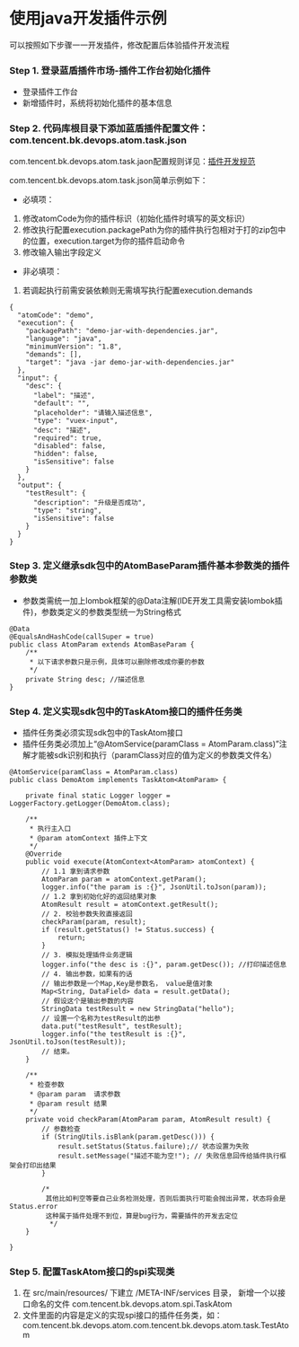 # 使用java开发插件示例

可以按照如下步骤一一开发插件，修改配置后体验插件开发流程

### Step 1. 登录蓝盾插件市场-插件工作台初始化插件

- 登录插件工作台
- 新增插件时，系统将初始化插件的基本信息



### Step 2. 代码库根目录下添加蓝盾插件配置文件：com.tencent.bk.devops.atom.task.json

com.tencent.bk.devops.atom.task.jaon配置规则详见：[插件开发规范](../../../docs/wiki/plugin_dev.md)

com.tencent.bk.devops.atom.task.json简单示例如下：

- 必填项：

1.  修改atomCode为你的插件标识（初始化插件时填写的英文标识）
2.  修改执行配置execution.packagePath为你的插件执行包相对于打的zip包中的位置，execution.target为你的插件启动命令
3.  修改输入输出字段定义

- 非必填项：

1.  若调起执行前需安装依赖则无需填写执行配置execution.demands

```
{
  "atomCode": "demo",
  "execution": {
    "packagePath": "demo-jar-with-dependencies.jar",
    "language": "java",
    "minimumVersion": "1.8",
    "demands": [],
    "target": "java -jar demo-jar-with-dependencies.jar"
  },
  "input": {
    "desc": {
      "label": "描述",
      "default": "",
      "placeholder": "请输入描述信息",
      "type": "vuex-input",
      "desc": "描述",
      "required": true,
      "disabled": false,
      "hidden": false,
      "isSensitive": false
    }
  },
  "output": {
    "testResult": {
      "description": "升级是否成功",
      "type": "string",
      "isSensitive": false
    }
  }
}
```



### Step 3. 定义继承sdk包中的AtomBaseParam插件基本参数类的插件参数类

- 参数类需统一加上lombok框架的@Data注解(IDE开发工具需安装lombok插件)，参数类定义的参数类型统一为String格式

```
@Data
@EqualsAndHashCode(callSuper = true)
public class AtomParam extends AtomBaseParam {
    /**
     * 以下请求参数只是示例，具体可以删除修改成你要的参数
     */
    private String desc; //描述信息
}
```



### Step 4. 定义实现sdk包中的TaskAtom接口的插件任务类

- 插件任务类必须实现sdk包中的TaskAtom接口
- 插件任务类必须加上“@AtomService(paramClass = AtomParam.class)”注解才能被sdk识别和执行（paramClass对应的值为定义的参数类文件名）

```
@AtomService(paramClass = AtomParam.class)
public class DemoAtom implements TaskAtom<AtomParam> {

    private final static Logger logger = LoggerFactory.getLogger(DemoAtom.class);

    /**
     * 执行主入口
     * @param atomContext 插件上下文
     */
    @Override
    public void execute(AtomContext<AtomParam> atomContext) {
        // 1.1 拿到请求参数
        AtomParam param = atomContext.getParam();
        logger.info("the param is :{}", JsonUtil.toJson(param));
        // 1.2 拿到初始化好的返回结果对象
        AtomResult result = atomContext.getResult();
        // 2. 校验参数失败直接返回
        checkParam(param, result);
        if (result.getStatus() != Status.success) {
            return;
        }
        // 3. 模拟处理插件业务逻辑
        logger.info("the desc is :{}", param.getDesc()); //打印描述信息
        // 4. 输出参数，如果有的话
        // 输出参数是一个Map,Key是参数名， value是值对象
        Map<String, DataField> data = result.getData();
        // 假设这个是输出参数的内容
        StringData testResult = new StringData("hello");
        // 设置一个名称为testResult的出参
        data.put("testResult", testResult);
        logger.info("the testResult is :{}", JsonUtil.toJson(testResult));
        // 结束。
    }

    /**
     * 检查参数
     * @param param  请求参数
     * @param result 结果
     */
    private void checkParam(AtomParam param, AtomResult result) {
        // 参数检查
        if (StringUtils.isBlank(param.getDesc())) {
            result.setStatus(Status.failure);// 状态设置为失败
            result.setMessage("描述不能为空!"); // 失败信息回传给插件执行框架会打印出结果
        }

        /*
         其他比如判空等要自己业务检测处理，否则后面执行可能会抛出异常，状态将会是 Status.error
         这种属于插件处理不到位，算是bug行为，需要插件的开发去定位
          */
    }

}
```



### Step 5. 配置TaskAtom接口的spi实现类

1. 在 src/main/resources/ 下建立 /META-INF/services 目录， 新增一个以接口命名的文件 com.tencent.bk.devops.atom.spi.TaskAtom
2. 文件里面的内容是定义的实现spi接口的插件任务类，如：com.tencent.bk.devops.atom.com.tencent.bk.devops.atom.task.TestAtom

